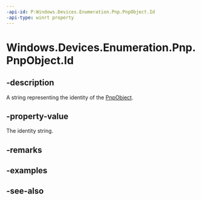 ----api-id: P:Windows.Devices.Enumeration.Pnp.PnpObject.Id
-api-type: winrt property
---<!-- Property syntaxpublic string Id { get; }--># Windows.Devices.Enumeration.Pnp.PnpObject.Id## -descriptionA string representing the identity of the [PnpObject](pnpobject.md).## -property-valueThe identity string.## -remarks## -examples## -see-also